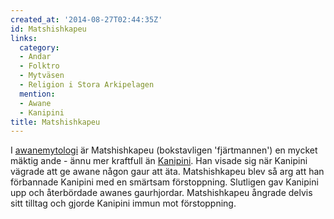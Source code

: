 ```yaml
---
created_at: '2014-08-27T02:44:35Z'
id: Matshishkapeu
links:
  category:
  - Andar
  - Folktro
  - Mytväsen
  - Religion i Stora Arkipelagen
  mention:
  - Awane
  - Kanipini
title: Matshishkapeu
---
```


I [awanemytologi] är Matshishkapeu (bokstavligen 'fjärtmannen') en mycket mäktig ande - ännu mer
kraftfull än [Kanipini]. Han visade sig när Kanipini vägrade att ge awane någon gaur att äta.
Matshishkapeu blev så arg att han förbannade Kanipini med en smärtsam förstoppning. Slutligen gav
Kanipini upp och återbördade awanes gaurhjordar. Matshishkapeu ångrade delvis sitt tilltag och
gjorde Kanipini immun mot förstoppning.

  [awanemytologi]: Awane
  [Kanipini]: Kanipini